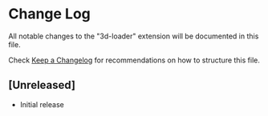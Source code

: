 # Change Log

All notable changes to the "3d-loader" extension will be documented in this file.

Check [Keep a Changelog](http://keepachangelog.com/) for recommendations on how to structure this file.

## [Unreleased]

- Initial release